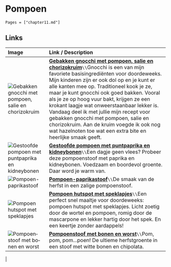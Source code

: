 # Pompoen

```@contents
Pages = ["chapter11.md"]
```

## Links

| Image| Link / Description |
| :--- | :--- |
| ![Gebakken gnocchi met pompoen, salie en chorizokruim](https://www.francescakookt.nl/wp-content/uploads/2022/05/gebakken-gnocchi-met-pompoen-salie-en-chorizokruim-2.jpg) | **[Gebakken gnocchi met pompoen, salie en chorizokruim](https://www.francescakookt.nl/gebakken-gnocchi-met-pompoen-salie-en-chorizokruim/)**``\\``Gnocchi is een van mijn favoriete basisingrediënten voor doordeweeks. Mijn kinderen zijn er ook dol op en je kunt er alle kanten mee op. Traditioneel kook je ze, maar je kunt gnocchi ook goed bakken. Vooral als je ze op hoog vuur bakt, krijgen ze een krokant laagje wat onweerstaanbaar lekker is. Vandaag deel ik met jullie mijn recept voor gebakken gnocchi met pompoen, salie en chorizokruim. Aan de kruim voegde ik ook nog wat hazelnoten toe wat een extra bite en heerlijke smaak geeft. |
| ![Gestoofde pompoen met puntpaprika en kidneybonen](https://static.ah.nl/static/recepten/img_RAM_PRD156245_1024x748_JPG.jpg) | **[Gestoofde pompoen met puntpaprika en kidneybonen](https://www.ah.nl/allerhande/recept/R-R1195678/gestoofde-pompoen-met-puntpaprika-en-kidneybonen-advertorial)**``\\``Een dagje geen vlees? Probeer deze pompoenstoof met paprika en kidneybonen. Voedzaam en boordevol groente. Daar word je warm van. |
| ![Pom­poen-pa­pri­kastoof](https://static.ah.nl/static/recepten/img_063662_1024x748_JPG.jpg) | **[Pom­poen-pa­pri­kastoof](https://www.ah.nl/allerhande/recept/R-R1185048/pompoen-paprikastoof)**``\\``De smaak van de herfst in een zalige pompoenstoof. |
| ![Pompoen hutspot met speklapjes](https://img.culy.nl/images/c4CmnnQ42QvC4kDuke1ezHRlFCw=/860x303/smart/filters:quality(80):format(jpeg):background_color(fff)/https%3A%2F%2Fwww.culy.nl%2Fwp-content%2Fuploads%2F2016%2F01%2Fpompoen-hutspot-met-speklapjes0002.jpg) | **[Pompoen hutspot met speklapjes](https://www.culy.nl/recepten/pompoen-hutspot-met-speklapjes/)**``\\``Een perfect snel maaltje voor doordeweeks: pompoen hutspot met speklapjes. Licht zoetig door de wortel en pompoen, romig door de mascarpone en lekker hartig door het spek. En een keertje zonder aardappels! |
| ![Pom­poen­stoof met bo­nen en worst](https://static.ah.nl/static/recepten/img_RAM_PRD124466_445x297_JPG.jpg) | **[Pom­poen­stoof met bo­nen en worst](https://www.ah.nl/allerhande/recept/R-R1189378/pompoenstoof-met-bonen-en-worst)**``\\``Pom, pom, pom...poen! De ultieme herfstgroente in een stoof met witte bonen en chipolata.|
|
